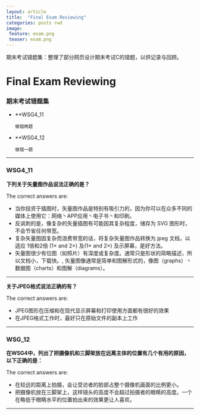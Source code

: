 ```yaml
---
layout: article
title:  "Final Exam Reviewing"
categories: posts rwd
image: 
 feature: exam.png
 teaser: exam.png
---
```

期末考试错题集：整理了部分网页设计期末考试C的错题，以供记录与回顾。

# Final Exam Reviewing

### 期末考试错题集
- **WSG4_11

    ```做错两题```

- **WSG4_12

    ```做错一题```



---

### WSG4_11
**下列关于矢量图作品说法正确的是？**

The correct answers are:

- 当你投资于插图时，矢量图作品是特别有吸引力的，因为你可以在众多不同的媒体上使用它：网络丶APP应用丶电子书丶和印刷。
- 反讽刺的是，像复杂的矢量插图有可能因其复杂程度，储存为 SVG 图形时，不会节省任何带宽。
- 复杂矢量图因复杂而浪费带宽的话，将复杂矢量图作品转换为 jpeg 文档，以适应 1倍和2倍 (1× and 2×) 及(1× and 2×) 及示屏幕，是好方法。
- 矢量图很少有位图（如照片）有深度或复杂度。通常只是形状的简略描述，所以文档小，下载快。, 矢量图像通常是简单和图解形式的，像图（graphs）丶数据图（charts）和图解（diagrams）。


---

**关于JPEG格式说法正确的有？**

The correct answers are: 

- JPEG图形在压缩和在现代显示屏幕和打印使用方面都有很好的效果
- 在JPEG格式工作时，最好只在原始文件的副本上工作


---

### WSG_12
**在WSG4中，列出了把摄像机和三脚架放在远离主体的位置有几个有用的原因，以下正确的是：**

The correct answers are: 

- 在较远的距离上拍摄，会让受访者的脸部占整个摄像机画面的比例更小。
- 把摄像机放在三脚架上，这样镜头的高度不会超过拍摄者的眼睛的高度。一个在略低于眼睛水平的位置拍出来的效果更让人喜欢。


---

